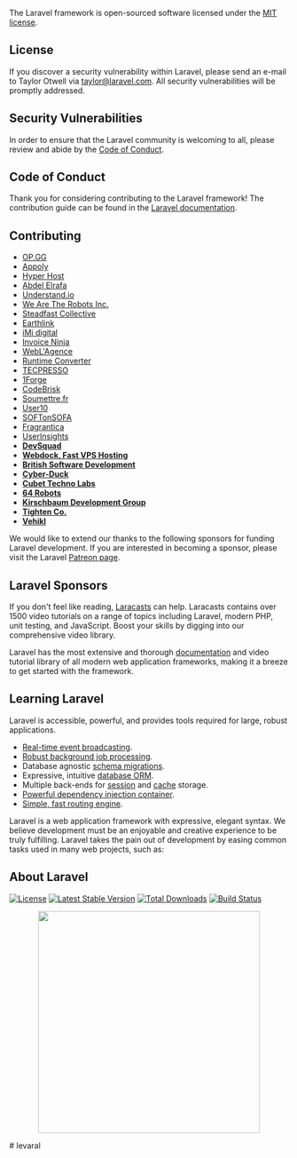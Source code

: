 The Laravel framework is open-sourced software licensed under the [MIT license](https://opensource.org/licenses/MIT).

## License

If you discover a security vulnerability within Laravel, please send an e-mail to Taylor Otwell via [taylor@laravel.com](mailto:taylor@laravel.com). All security vulnerabilities will be promptly addressed.

## Security Vulnerabilities

In order to ensure that the Laravel community is welcoming to all, please review and abide by the [Code of Conduct](https://laravel.com/docs/contributions#code-of-conduct).

## Code of Conduct

Thank you for considering contributing to the Laravel framework! The contribution guide can be found in the [Laravel documentation](https://laravel.com/docs/contributions).

## Contributing

- [OP.GG](https://op.gg)
- [Appoly](https://www.appoly.co.uk)
- [Hyper Host](https://hyper.host)
- [Abdel Elrafa](https://abdelelrafa.com)
- [Understand.io](https://www.understand.io/)
- [We Are The Robots Inc.](https://watr.mx/)
- [Steadfast Collective](https://steadfastcollective.com/)
- [Earthlink](https://www.earthlink.ro/)
- [iMi digital](https://www.imi-digital.de/)
- [Invoice Ninja](https://www.invoiceninja.com)
- [WebL'Agence](https://weblagence.com/)
- [Runtime Converter](http://runtimeconverter.com/)
- [TECPRESSO](https://tecpresso.co.jp/)
- [1Forge](https://1forge.com)
- [CodeBrisk](https://codebrisk.com)
- [Soumettre.fr](https://soumettre.fr/)
- [User10](https://user10.com)
- [SOFTonSOFA](https://softonsofa.com/)
- [Fragrantica](https://www.fragrantica.com)
- [UserInsights](https://userinsights.com)
- **[DevSquad](https://devsquad.com)**
- **[Webdock, Fast VPS Hosting](https://www.webdock.io/en)**
- **[British Software Development](https://www.britishsoftware.co)**
- **[Cyber-Duck](https://cyber-duck.co.uk)**
- **[Cubet Techno Labs](https://cubettech.com)**
- **[64 Robots](https://64robots.com)**
- **[Kirschbaum Development Group](https://kirschbaumdevelopment.com)**
- **[Tighten Co.](https://tighten.co)**
- **[Vehikl](https://vehikl.com/)**

We would like to extend our thanks to the following sponsors for funding Laravel development. If you are interested in becoming a sponsor, please visit the Laravel [Patreon page](https://patreon.com/taylorotwell).

## Laravel Sponsors

If you don't feel like reading, [Laracasts](https://laracasts.com) can help. Laracasts contains over 1500 video tutorials on a range of topics including Laravel, modern PHP, unit testing, and JavaScript. Boost your skills by digging into our comprehensive video library.

Laravel has the most extensive and thorough [documentation](https://laravel.com/docs) and video tutorial library of all modern web application frameworks, making it a breeze to get started with the framework.

## Learning Laravel

Laravel is accessible, powerful, and provides tools required for large, robust applications.

- [Real-time event broadcasting](https://laravel.com/docs/broadcasting).
- [Robust background job processing](https://laravel.com/docs/queues).
- Database agnostic [schema migrations](https://laravel.com/docs/migrations).
- Expressive, intuitive [database ORM](https://laravel.com/docs/eloquent).
- Multiple back-ends for [session](https://laravel.com/docs/session) and [cache](https://laravel.com/docs/cache) storage.
- [Powerful dependency injection container](https://laravel.com/docs/container).
- [Simple, fast routing engine](https://laravel.com/docs/routing).

Laravel is a web application framework with expressive, elegant syntax. We believe development must be an enjoyable and creative experience to be truly fulfilling. Laravel takes the pain out of development by easing common tasks used in many web projects, such as:

## About Laravel

</p>
<a href="https://packagist.org/packages/laravel/framework"><img src="https://poser.pugx.org/laravel/framework/license.svg" alt="License"></a>
<a href="https://packagist.org/packages/laravel/framework"><img src="https://poser.pugx.org/laravel/framework/v/stable.svg" alt="Latest Stable Version"></a>
<a href="https://packagist.org/packages/laravel/framework"><img src="https://poser.pugx.org/laravel/framework/d/total.svg" alt="Total Downloads"></a>
<a href="https://travis-ci.org/laravel/framework"><img src="https://travis-ci.org/laravel/framework.svg" alt="Build Status"></a>
<p align="center">

<p align="center"><img src="https://res.cloudinary.com/dtfbvvkyp/image/upload/v1566331377/laravel-logolockup-cmyk-red.svg" width="400"></p>
# levaral
